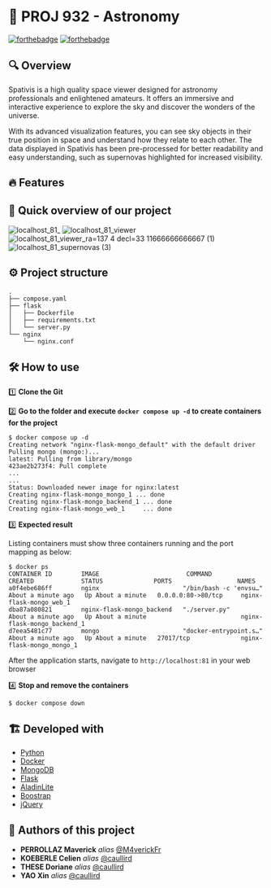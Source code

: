 # 🚀 PROJ 932 - Astronomy

[![forthebadge](http://forthebadge.com/images/badges/built-with-love.svg)](http://forthebadge.com)  [![forthebadge](http://forthebadge.com/images/badges/powered-by-electricity.svg)](http://forthebadge.com)

## 🔍 Overview

Spativis is a high quality space viewer designed for astronomy professionals and enlightened amateurs. It offers an immersive and interactive experience to explore the sky and discover the wonders of the universe.

With its advanced visualization features, you can see sky objects in their true position in space and understand how they relate to each other. The data displayed in Spativis has been pre-processed for better readability and easy understanding, such as supernovas highlighted for increased visibility.

## 🔥  Features
## 👀 Quick overview of our project 

![localhost_81_](https://user-images.githubusercontent.com/49167110/215061790-6ebc8426-4cbe-442a-9610-e36b5a7f8b04.png)
![localhost_81_viewer](https://user-images.githubusercontent.com/49167110/215061847-f929b916-143a-4760-9c41-b48bfa40aa07.png)
![localhost_81_viewer_ra=137 4 decl=33 11666666666667 (1)](https://user-images.githubusercontent.com/49167110/215064039-07c35506-76fe-4358-a0d4-04f7405a221f.png)
![localhost_81_supernovas (3)](https://user-images.githubusercontent.com/49167110/215063956-6baf1962-c71a-4453-8e90-d63e199dfdf2.png)



## ⚙️ Project structure

```
.
├── compose.yaml
├── flask
│   ├── Dockerfile
│   ├── requirements.txt
│   └── server.py
└── nginx
    └── nginx.conf
```

## 🛠️ **How to use** 

1️⃣ **Clone the Git**

2️⃣ **Go to the folder and execute `docker compose up -d` to create containers for the project**

```
$ docker compose up -d
Creating network "nginx-flask-mongo_default" with the default driver
Pulling mongo (mongo:)...
latest: Pulling from library/mongo
423ae2b273f4: Pull complete
...
...
Status: Downloaded newer image for nginx:latest
Creating nginx-flask-mongo_mongo_1 ... done
Creating nginx-flask-mongo_backend_1 ... done
Creating nginx-flask-mongo_web_1     ... done
```

3️⃣ **Expected result**

Listing containers must show three containers running and the port mapping as below:
```
$ docker ps
CONTAINER ID        IMAGE                        COMMAND                  CREATED             STATUS              PORTS                  NAMES
a0f4ebe686ff        nginx                       "/bin/bash -c 'envsu…"   About a minute ago   Up About a minute   0.0.0.0:80->80/tcp     nginx-flask-mongo_web_1
dba87a080821        nginx-flask-mongo_backend   "./server.py"            About a minute ago   Up About a minute                          nginx-flask-mongo_backend_1
d7eea5481c77        mongo                       "docker-entrypoint.s…"   About a minute ago   Up About a minute   27017/tcp              nginx-flask-mongo_mongo_1
```

After the application starts, navigate to `http://localhost:81` in your web browser

4️⃣ **Stop and remove the containers**
```
$ docker compose down
```

## 🏗️ Developed with

* [Python](https://www.python.org/)
* [Docker](https://www.mongodb.com/)
* [MongoDB](https://www.mongodb.com/)
* [Flask](https://www.mongodb.com/)
* [AladinLite](https://www.mongodb.com/)
* [Boostrap](https://nodejs.org/en/)
* [jQuery](https://nodejs.org/en/)

## 💪 Authors of this project

* **PERROLLAZ Maverick** _alias_ [@M4verickFr](https://github.com/M4verickFr)
* **KOEBERLE Celien** _alias_ [@caullird](https://github.com/koeberlc)
* **THESE Doriane** _alias_ [@caullird](https://github.com/thezedoriane)
* **YAO Xin** _alias_ [@caullird](https://github.com/Xin-YAO1)




